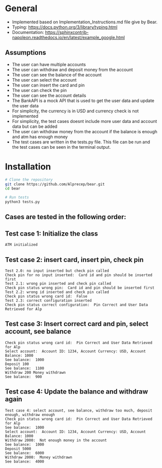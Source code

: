# General 
- Implemented based on Implementation_Instructions.md file give by Bear.
- Typing: https://docs.python.org/3/library/typing.html
- Documentation: https://sphinxcontrib-napoleon.readthedocs.io/en/latest/example_google.html

## Assumptions
- The user can have multiple accounts
- The user can withdraw and deposit money from the account
- The user can see the balance of the account
- The user can select the account
- The user can insert the card and pin
- The user can check the pin
- The user can see the account details
- The BankAPI is a mock API that is used to get the user data and update the user data
- For simplicity, the currency is in USD and currency check is not implemented
- For simplicity, the test cases doesnt include more user data and account data but can be added
- The user can withdraw money from the account if the balance is enough and atm has enough money
- The test cases are written in the tests.py file. This file can be run and the test cases can be seen in the terminal output.

# Installation
```bash
# Clone the repository
git clone https://github.com/Alprecep/bear.git
cd bear

# Run tests
python3 tests.py
```

## Cases are tested in the following order:

## Test case 1: Initialize the class 
```
ATM initialized
```
## Test case 2:  insert card, insert pin, check pin
```
Test 2.0: no input inserted but check pin called
Check pin for no input inserted:  Card id and pin should be inserted first
Test 2.1: wrong pin inserted and check pin called
Check pin status wrong pin:  Card id and pin should be inserted first
Test 2.2: wrong id inserted and check pin called
Check pin status wrong card id:  False
Test 2.3: correct configuration inserted
Check pin status correct configuration:  Pin Correct and User Data Retrieved for Alp
```
## Test case 3: Insert correct card and pin, select account, see balance
```
Check pin status wrong card id:  Pin Correct and User Data Retrieved for Alp
Select account:  Account ID: 1234, Account Currency: USD, Account Balance: 1000
See balance:  1000
Deposit 100
See balance:  1100
Withdraw 200 Money withdrawn
See balance:  900
```
## Test case 4: Update the balance and withdraw again
```
Test case 4: select account, see balance, withdraw too much, deposit enough, withdraw enough
Check pin status wrong card id:  Pin Correct and User Data Retrieved for Alp
See balance:  1000
Select account:  Account ID: 1234, Account Currency: USD, Account Balance: 1000
Withdraw 2000:  Not enough money in the account
See balance:  1000
Deposit 5000
See balance:  6000
Withdraw 2000:  Money withdrawn
See balance:  4000
```
